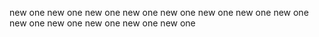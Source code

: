new one
new one
new one
new one
new one
new one
new one
new one
new one
new one
new one
new one
new one
